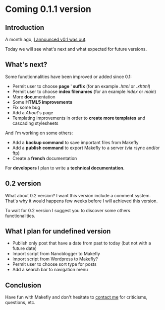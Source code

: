 # Coming 0.1.1 version

## Introduction

A month ago, [I announced v0.1 was out](/posts/version_0_1_is_out.html "Read 'Version 0.1 is out!' post").

Today we will see what's next and what expected for future versions.

## What's next?

Some functionnalities have been improved or added since 0.1:

  *  Permit user to choose **page ' suffix** (for an example *.html* or *.xhtml*)
  *  Permit user to choose **index filenames** (for an example *index* or *main*)
  *  More **doc**umentation
  *  Some **HTML5 improvements**
  *  Fix some bug
  *  Add a *About*'s page
  *  Templating improvements in order to **create more templates** and cascading stylesheets

And I'm working on some others:

  * Add a **backup command** to save important files from Makefly
  * Add a **publish command** to export Makefly to a server (via rsync and/or ftp)
  * Create a **french** documentation

For **developers** I plan to write a **technical documentation**.

## 0.2 version

What about 0.2 version? I want this version include a comment system. That's why it would happens few weeks before I will achieved this version.

To wait for 0.2 version I suggest you to discover some others functionalities.

## What I plan for undefined version

  * Publish only post that have a date from past to today (but not with a future date)
  * Import script from Nanoblogger to Makefly
  * Import script from Wordpress to Makefly?
  * Permit user to choose sort type for posts
  * Add a search bar to navigation menu

## Conclusion

Have fun with Makefly and don't hesitate to [contact me](mailto:olivier+makefly@dossmann.net "Contact Makefly's author") for criticisms, questions, etc.
